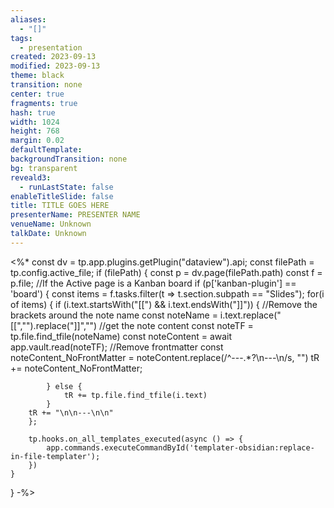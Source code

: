 ```yaml
---
aliases:
  - "[]"
tags:
  - presentation
created: 2023-09-13
modified: 2023-09-13
theme: black
transition: none
center: true
fragments: true
hash: true
width: 1024
height: 768
margin: 0.02
defaultTemplate: 
backgroundTransition: none
bg: transparent
reveald3:
  - runLastState: false
enableTitleSlide: false
title: TITLE GOES HERE
presenterName: PRESENTER NAME
venueName: Unknown
talkDate: Unknown
---
```


<%*
const dv = tp.app.plugins.getPlugin("dataview").api;
const filePath = tp.config.active_file;
if (filePath) {
	const p = dv.page(filePath.path)
	const f = p.file;
	//If the Active page is a Kanban board
	if (p['kanban-plugin'] == 'board') {
		const items = f.tasks.filter(t => t.section.subpath == "Slides");
		for(i of items) {
			if (i.text.startsWith("[[") && i.text.endsWith("]]")) {
				//Remove the brackets around the note name
				const noteName = i.text.replace("[[","").replace("]]","")
				//get the note content 
				const noteTF = tp.file.find_tfile(noteName) 
				const noteContent = await app.vault.read(noteTF);
				//Remove frontmatter
				const noteContent_NoFrontMatter = noteContent.replace(/^---.*?\n---\n/s, "")
				tR += noteContent_NoFrontMatter;

			} else {
				tR += tp.file.find_tfile(i.text)
			}
		tR += "\n\n---\n\n"
		};

		tp.hooks.on_all_templates_executed(async () => {
			app.commands.executeCommandById('templater-obsidian:replace-in-file-templater');
		})
	}
}
-%>